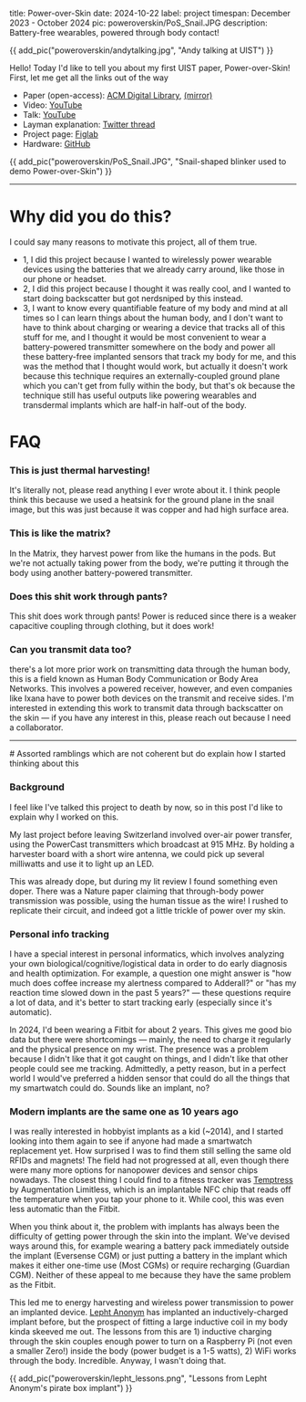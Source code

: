 title: Power-over-Skin
date: 2024-10-22
label: project
timespan: December 2023 - October 2024
pic: poweroverskin/PoS_Snail.JPG
description: Battery-free wearables, powered through body contact!

{{ add_pic("poweroverskin/andytalking.jpg", "Andy talking at UIST") }}

Hello! Today I'd like to tell you about my first UIST paper, Power-over-Skin! First, let me get all the links out of the way

- Paper (open-access): [ACM Digital Library](https://dl.acm.org/doi/10.1145/3654777.3676394), [(mirror)](https://drive.google.com/file/d/17qtaXyanAeJqdw0Rrbnp-YJJgXEy5sqx/view?usp=sharing)
- Video: [YouTube](https://www.youtube.com/watch?v=5PEN04-jyCU)
- Talk: [YouTube](https://www.youtube.com/watch?v=gi56CEKdBYY)
- Layman explanation: [Twitter thread](https://x.com/oldestasian/status/1846292645707919531)
- Project page: [Figlab](https://www.figlab.com/research/2024/poweroverskin)
- Hardware: [GitHub](https://github.com/kongmunist/Power-Over-Skin-Hardware)

{{ add_pic("poweroverskin/PoS_Snail.JPG", "Snail-shaped blinker used to demo Power-over-Skin") }}

<hr>

# Why did you do this?

I could say many reasons to motivate this project, all of them true. 

- 1, I did this project because I wanted to wirelessly power wearable devices using the batteries that we already carry around, like those in our phone or headset. 
- 2, I did this project because I thought it was really cool, and I wanted to start doing backscatter but got nerdsniped by this instead.
- 3, I want to know every quantifiable feature of my body and mind at all times so I can learn things about the human body, and I don't want to have to think about charging or wearing a device that tracks all of this stuff for me, and I thought it would be most convenient to wear a battery-powered transmitter somewhere on the body and power all these battery-free implanted sensors that track my body for me, and this was the method that I thought would work, but actually it doesn't work because this technique requires an externally-coupled ground plane which you can't get from fully within the body, but that's ok because the technique still has useful outputs like powering wearables and transdermal implants which are half-in half-out of the body.  


# FAQ
### This is just thermal harvesting!
It's literally not, please read anything I ever wrote about it. I think people think this because we used a heatsink for the ground plane in the snail image, but this was just because it was copper and had high surface area. 

### This is like the matrix?
In the Matrix, they harvest power from like the humans in the pods. But we're not actually taking power from the body, we're putting it through the body using another battery-powered transmitter.

### Does this shit work through pants? 
This shit does work through pants! Power is reduced since there is a weaker capacitive coupling through clothing, but it does work!

### Can you transmit data too?
 there's a lot more prior work on transmitting data through the human body, this is a field known as Human Body Communication or Body Area Networks. This involves a powered receiver, however, and even companies like Ixana have to power both devices on the transmit and receive sides. I'm interested in extending this work to transmit data through backscatter on the skin —  if you have any interest in this, please reach out because I need a collaborator.  

<hr>
# Assorted ramblings which are not coherent but do explain how I started thinking about this 

### Background
I feel like I've talked this project to death by now, so in this post I'd like to explain why I worked on this. 

My last project before leaving Switzerland involved over-air power transfer, using the PowerCast transmitters which broadcast at 915 MHz. By holding a harvester board with a short wire antenna, we could pick up several milliwatts and use it to light up an LED.

This was already dope, but during my lit review I found something even doper. There was a Nature paper claiming that through-body power transmission was possible, using the human tissue as the wire! I rushed to replicate their circuit, and indeed got a little trickle of power over my skin.

### Personal info tracking
I have a special interest in personal informatics, which involves analyzing your own biological/cognitive/logistical data in order to do early diagnosis and health optimization. For example, a question one might answer is "how much does coffee increase my alertness compared to Adderall?" or "has my reaction time slowed down in the past 5 years?" — these questions require a lot of data, and it's better to start tracking early (especially since it's automatic).

In 2024, I'd been wearing a Fitbit for about 2 years. This gives me good bio data but there were shortcomings — mainly, the need to charge it regularly and the physical presence on my wrist. The presence was a problem because I didn't like that it got caught on things, and I didn't like that other people could see me tracking. Admittedly, a petty reason, but in a perfect world I would've preferred a hidden sensor that could do all the things that my smartwatch could do. Sounds like an implant, no?

### Modern implants are the same one as 10 years ago

I was really interested in hobbyist implants as a kid (~2014), and I started looking into them again to see if anyone had made a smartwatch replacement yet. How surprised I was to find them still selling the same old RFIDs and magnets! The field had not progressed at all, even though there were many more options for nanopower devices and sensor chips nowadays. The closest thing I could find to a fitness tracker was [Temptress](https://augmentationlimitles.ipage.com/temptress/) by Augmentation Limitless, which is an implantable NFC chip that reads off the temperature when you tap your phone to it. While cool, this was even less automatic than the Fitbit. 

When you think about it, the problem with implants has always been the difficulty of getting power through the skin into the implant. We've devised ways around this, for example wearing a battery pack immediately outside the implant (Eversense CGM) or just putting a battery in the implant which makes it either one-time use (Most CGMs) or require recharging (Guardian CGM). Neither of these appeal to me because they have the same problem as the Fitbit. 

This led me to energy harvesting and wireless power transmission to power an implanted device. [Lepht Anonym](https://sapiensanonym.blogspot.com/) has implanted an inductively-charged implant before, but the prospect of fitting a large inductive coil in my body kinda skeeved me out. The lessons from this are 1) inductive charging through the skin couples enough power to turn on a Raspberry Pi (not even a smaller Zero!) inside the body (power budget is a 1-5 watts), 2) WiFi works through the body. Incredible. Anyway, I wasn't doing that.

{{ add_pic("poweroverskin/lepht_lessons.png", "Lessons from Lepht Anonym's pirate box implant") }}




<script>
    document.addEventListener('DOMContentLoaded', function() {
        // If "l" is pressed, redirect to ../blog/lablunch2024
        document.addEventListener('keydown', function(event) {
            if (event.key === 'l') {
                window.location.href = "../../blog/lablunch2024";
            }
        });
    });
</script>